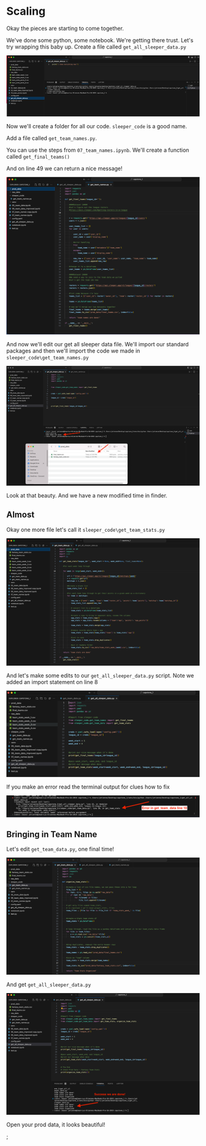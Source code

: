 

# Scaling


Okay the pieces are starting to come together.

We've done some python, some notebook. We're getting there trust. Let's try wrapping this baby up. Create a file called `get_all_sleeper_data.py`


![](screenshots/Capstone%2023.png)

Now we'll create a folder for all our code. `sleeper_code` is a good name.


Add a file called `get_team_names.py`.


You can use the steps from `07_team_names.ipynb`. We'll create a function called `get_final_teams()`

And on line 49 we can return a nice message!

![](screenshots/Capstone%2024.png)


And now we'll edit our get all sleeper data file. We'll import our standard packages and then we'll import the code we made in `sleeper_code\get_team_names.py`


![](screenshots/Capstone%2025.png)

Look at that beauty. And we have a new modified time in finder.


## Almost

Okay one more file let's call it `sleeper_code\get_team_stats.py`

![](screenshots/Capstone%2026.png)


And let's make some edits to our `get_all_sleeper_data.py` script. Note we added an import statement on line 8


![](screenshots/Capstone%2027.png)

If you make an error read the terminal output for clues how to fix

![](screenshots/Capstone%2028.png)


## Bringing in Team Name

Let's edit `get_team_data.py`, one final time!

![](screenshots/Capstone%2029.png)


And get `get_all_sleeper_data.py`

![](screenshots/Capstone%2030.png)

Open your prod data, it looks beautiful!

;
